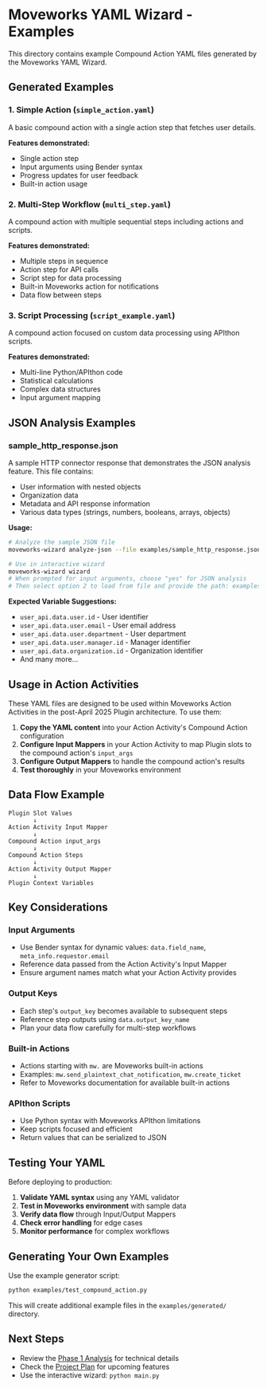 # Moveworks YAML Wizard - Examples

This directory contains example Compound Action YAML files generated by the Moveworks YAML Wizard.

## Generated Examples

### 1. Simple Action (`simple_action.yaml`)
A basic compound action with a single action step that fetches user details.

**Features demonstrated:**
- Single action step
- Input arguments using Bender syntax
- Progress updates for user feedback
- Built-in action usage

### 2. Multi-Step Workflow (`multi_step.yaml`)
A compound action with multiple sequential steps including actions and scripts.

**Features demonstrated:**
- Multiple steps in sequence
- Action step for API calls
- Script step for data processing
- Built-in Moveworks action for notifications
- Data flow between steps

### 3. Script Processing (`script_example.yaml`)
A compound action focused on custom data processing using APIthon scripts.

**Features demonstrated:**
- Multi-line Python/APIthon code
- Statistical calculations
- Complex data structures
- Input argument mapping

## JSON Analysis Examples

### sample_http_response.json
A sample HTTP connector response that demonstrates the JSON analysis feature. This file contains:
- User information with nested objects
- Organization data
- Metadata and API response information
- Various data types (strings, numbers, booleans, arrays, objects)

**Usage:**
```bash
# Analyze the sample JSON file
moveworks-wizard analyze-json --file examples/sample_http_response.json --source user_api

# Use in interactive wizard
moveworks-wizard wizard
# When prompted for input arguments, choose "yes" for JSON analysis
# Then select option 2 to load from file and provide the path: examples/sample_http_response.json
```

**Expected Variable Suggestions:**
- `user_api.data.user.id` - User identifier
- `user_api.data.user.email` - User email address
- `user_api.data.user.department` - User department
- `user_api.data.user.manager.id` - Manager identifier
- `user_api.data.organization.id` - Organization identifier
- And many more...

## Usage in Action Activities

These YAML files are designed to be used within Moveworks Action Activities in the post-April 2025 Plugin architecture. To use them:

1. **Copy the YAML content** into your Action Activity's Compound Action configuration
2. **Configure Input Mappers** in your Action Activity to map Plugin slots to the compound action's `input_args`
3. **Configure Output Mappers** to handle the compound action's results
4. **Test thoroughly** in your Moveworks environment

## Data Flow Example

```
Plugin Slot Values
       ↓
Action Activity Input Mapper
       ↓
Compound Action input_args
       ↓
Compound Action Steps
       ↓
Action Activity Output Mapper
       ↓
Plugin Context Variables
```

## Key Considerations

### Input Arguments
- Use Bender syntax for dynamic values: `data.field_name`, `meta_info.requestor.email`
- Reference data passed from the Action Activity's Input Mapper
- Ensure argument names match what your Action Activity provides

### Output Keys
- Each step's `output_key` becomes available to subsequent steps
- Reference step outputs using `data.output_key_name`
- Plan your data flow carefully for multi-step workflows

### Built-in Actions
- Actions starting with `mw.` are Moveworks built-in actions
- Examples: `mw.send_plaintext_chat_notification`, `mw.create_ticket`
- Refer to Moveworks documentation for available built-in actions

### APIthon Scripts
- Use Python syntax with Moveworks APIthon limitations
- Keep scripts focused and efficient
- Return values that can be serialized to JSON

## Testing Your YAML

Before deploying to production:

1. **Validate YAML syntax** using any YAML validator
2. **Test in Moveworks environment** with sample data
3. **Verify data flow** through Input/Output Mappers
4. **Check error handling** for edge cases
5. **Monitor performance** for complex workflows

## Generating Your Own Examples

Use the example generator script:

```bash
python examples/test_compound_action.py
```

This will create additional example files in the `examples/generated/` directory.

## Next Steps

- Review the [Phase 1 Analysis](../docs/Phase1_Analysis.md) for technical details
- Check the [Project Plan](../Project_plan.txt) for upcoming features
- Use the interactive wizard: `python main.py`
